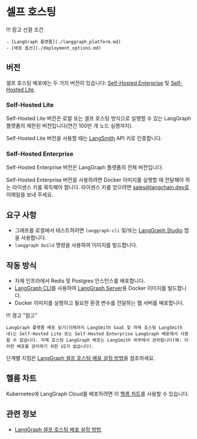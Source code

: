 # 셀프 호스팅

!!! 참고 선결 조건

    - [LangGraph 플랫폼](./langgraph_platform.md)
    - [배포 옵션](./deployment_options.md)

## 버전

셀프 호스팅 배포에는 두 가지 버전이 있습니다: [Self-Hosted Enterprise](./deployment_options.md#self-hosted-enterprise) 및 [Self-Hosted Lite](./deployment_options.md#self-hosted-lite).

### Self-Hosted Lite

Self-Hosted Lite 버전은 로컬 또는 셀프 호스팅 방식으로 실행할 수 있는 LangGraph 플랫폼의 제한된 버전입니다(연간 100만 개 노드 실행까지).

Self-Hosted Lite 버전을 사용할 때는 [LangSmith](https://smith.langchain.com/) API 키로 인증합니다.

### Self-Hosted Enterprise

Self-Hosted Enterprise 버전은 LangGraph 플랫폼의 전체 버전입니다.

Self-Hosted Enterprise 버전을 사용하려면 Docker 이미지를 실행할 때 전달해야 하는 라이센스 키를 획득해야 합니다. 라이센스 키를 얻으려면 sales@langchain.dev로 이메일을 보내 주세요.

## 요구 사항

- 그래프를 로컬에서 테스트하려면 `langgraph-cli` 및/또는 [LangGraph Studio](./langgraph_studio.md) 앱을 사용합니다.
- `langgraph build` 명령을 사용하여 이미지를 빌드합니다.

## 작동 방식

- 자체 인프라에서 Redis 및 Postgres 인스턴스를 배포합니다.
- [LangGraph CLI](./langgraph_cli.md)를 사용하여 [LangGraph Server](./langgraph_server.md)용 Docker 이미지를 빌드합니다.
- Docker 이미지를 실행하고 필요한 환경 변수를 전달하는 웹 서버를 배포합니다.

!!! 경고 "참고"

    LangGraph 플랫폼 배포 보기(이제까지 LangSmith SaaS 및 자체 호스팅 LangSmith 내)는 Self-Hosted Lite 또는 Self-Hosted Enterprise LangGraph 배포에서 사용할 수 없습니다. 자체 호스팅 LangGraph 배포는 LangSmith 외부에서 관리됩니다(예: 이러한 배포를 관리하기 위한 UI가 없습니다).

단계별 지침은 [LangGraph 셀프 호스팅 배포 설정 방법](../how-tos/deploy-self-hosted.md)을 참조하세요.

## 헬름 차트

Kubernetes에 LangGraph Cloud를 배포하려면 이 [헬름 차트](https://github.com/langchain-ai/helm/blob/main/charts/langgraph-cloud/README.md)를 사용할 수 있습니다.

## 관련 정보

- [LangGraph 셀프 호스팅 배포 설정 방법](../how-tos/deploy-self-hosted.md).
